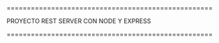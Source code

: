 ===================================================

PROYECTO REST SERVER CON NODE Y EXPRESS

===================================================
